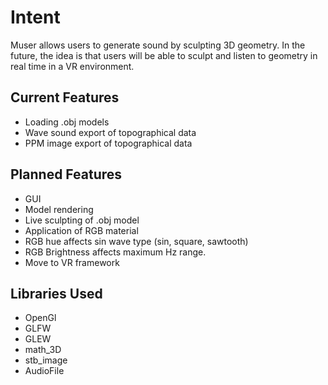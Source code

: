 # Intent

Muser allows users to generate sound by sculpting 3D geometry. In the future, the idea is that users will be able to sculpt and listen to geometry in real time in a VR environment.

## Current Features

* Loading .obj models
* Wave sound export of topographical data
* PPM image export of topographical data

## Planned Features

* GUI
* Model rendering
* Live sculpting of .obj model
* Application of RGB material
* RGB hue affects sin wave type (sin, square, sawtooth)
* RGB Brightness affects maximum Hz range.
* Move to VR framework

## Libraries Used

* OpenGl
* GLFW
* GLEW
* math_3D
* stb_image
* AudioFile
